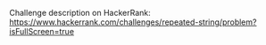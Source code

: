 Challenge description on HackerRank:
https://www.hackerrank.com/challenges/repeated-string/problem?isFullScreen=true
